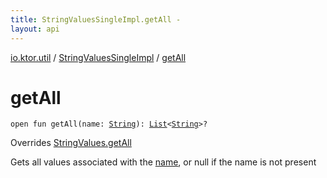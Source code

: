```yaml
---
title: StringValuesSingleImpl.getAll - 
layout: api
---
```


<div class='api-docs-breadcrumbs'><a href="../index.html">io.ktor.util</a> / <a href="index.html">StringValuesSingleImpl</a> / <a href="./get-all.html">getAll</a></div>

# getAll

<div class="signature"><code><span class="keyword">open</span> <span class="keyword">fun </span><span class="identifier">getAll</span><span class="symbol">(</span><span class="parameterName" id="io.ktor.util.StringValuesSingleImpl$getAll(kotlin.String)/name">name</span><span class="symbol">:</span>&nbsp;<a href="https://kotlinlang.org/api/latest/jvm/stdlib/kotlin/-string/index.html"><span class="identifier">String</span></a><span class="symbol">)</span><span class="symbol">: </span><a href="https://kotlinlang.org/api/latest/jvm/stdlib/kotlin.collections/-list/index.html"><span class="identifier">List</span></a><span class="symbol">&lt;</span><a href="https://kotlinlang.org/api/latest/jvm/stdlib/kotlin/-string/index.html"><span class="identifier">String</span></a><span class="symbol">&gt;</span><span class="symbol">?</span></code></div>

Overrides <a href="../-string-values/get-all.html">StringValues.getAll</a>

Gets all values associated with the <a href="get-all.html#io.ktor.util.StringValuesSingleImpl$getAll(kotlin.String)/name">name</a>, or null if the name is not present

